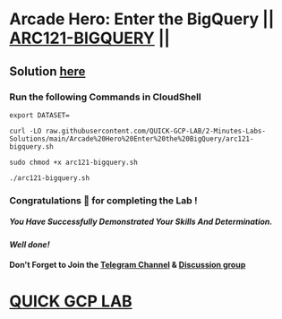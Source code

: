 # Arcade Hero: Enter the BigQuery || [ARC121-BIGQUERY](https://www.cloudskillsboost.google/focuses/83835?&parent=catalog) ||

## Solution [here](https://youtu.be/_PcvWI6TA4I)

### Run the following Commands in CloudShell

```
export DATASET=
```
```
curl -LO raw.githubusercontent.com/QUICK-GCP-LAB/2-Minutes-Labs-Solutions/main/Arcade%20Hero%20Enter%20the%20BigQuery/arc121-bigquery.sh

sudo chmod +x arc121-bigquery.sh

./arc121-bigquery.sh
```

### Congratulations 🎉 for completing the Lab !

##### *You Have Successfully Demonstrated Your Skills And Determination.*

#### *Well done!*

#### Don't Forget to Join the [Telegram Channel](https://t.me/quickgcplab) & [Discussion group](https://t.me/quickgcplabchats)

# [QUICK GCP LAB](https://www.youtube.com/@quickgcplab)

